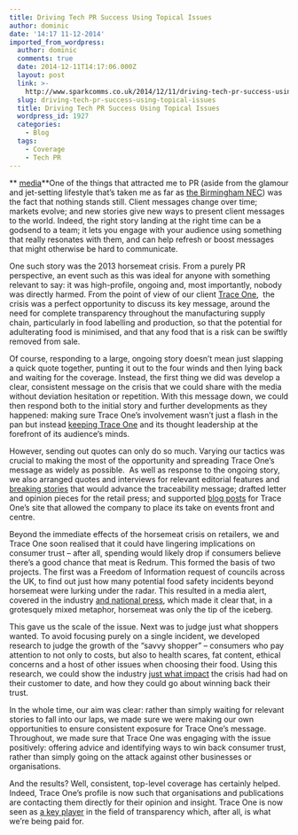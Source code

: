 ```yaml
---
title: Driving Tech PR Success Using Topical Issues
author: dominic
date: '14:17 11-12-2014'
imported_from_wordpress:
  author: dominic
  comments: true
  date: 2014-12-11T14:17:06.000Z
  layout: post
  link: >-
    http://www.sparkcomms.co.uk/2014/12/11/driving-tech-pr-success-using-topical-issues/
  slug: driving-tech-pr-success-using-topical-issues
  title: Driving Tech PR Success Using Topical Issues
  wordpress_id: 1927
  categories:
    - Blog
  tags:
    - Coverage
    - Tech PR
---
```


** [media](newspaper.png)**One of the things that attracted me to PR (aside from the glamour and jet-setting lifestyle that’s taken me as far as [the Birmingham NEC](http://www3.hilton.com/en/hotels/united-kingdom/hilton-birmingham-metropole-BHXMETW/index.html)) was the fact that nothing stands still. Client messages change over time; markets evolve; and new stories give new ways to present client messages to the world. Indeed, the right story landing at the right time can be a godsend to a team; it lets you engage with your audience using something that really resonates with them, and can help refresh or boost messages that might otherwise be hard to communicate.

One such story was the 2013 horsemeat crisis. From a purely PR perspective, an event such as this was ideal for anyone with something relevant to say: it was high-profile, ongoing and, most importantly, nobody was directly harmed. From the point of view of our client [Trace One](http://www.traceone.com/),  the crisis was a perfect opportunity to discuss its key message, around the need for complete transparency throughout the manufacturing supply chain, particularly in food labelling and production, so that the potential for adulterating food is minimised, and that any food that is a risk can be swiftly removed from sale.

Of course, responding to a large, ongoing story doesn’t mean just slapping a quick quote together, punting it out to the four winds and then lying back and waiting for the coverage. Instead, the first thing we did was develop a clear, consistent message on the crisis that we could share with the media without deviation hesitation or repetition. With this message down, we could then respond both to the initial story and further developments as they happened: making sure Trace One’s involvement wasn’t just a flash in the pan but instead [keeping Trace One](http://www.retailtimes.co.uk/when-the-doors-are-open-the-horse-will-always-bolt-claims-traceability-specialist/) and its thought leadership at the forefront of its audience’s minds.

However, sending out quotes can only do so much. Varying our tactics was crucial to making the most of the opportunity and spreading Trace One’s message as widely as possible.  As well as response to the ongoing story, we also arranged quotes and interviews for relevant editorial features and [breaking stories](http://www.foodanddrinktechnology.com/5502/news/horse-dna-detected-in-canned-beef-from-romania/) that would advance the traceability message; drafted letter and opinion pieces for the retail press; and supported [blog posts](http://www.traceoneview.com/food-safety-must-be-top-of-the-agenda/) for Trace One’s site that allowed the company to place its take on events front and centre.

Beyond the immediate effects of the horsemeat crisis on retailers, we and Trace One soon realised that it could have lingering implications on consumer trust – after all, spending would likely drop if consumers believe there’s a good chance that meat is Redrum. This formed the basis of two projects. The first was a Freedom of Information request of councils across the UK, to find out just how many potential food safety incidents beyond horsemeat were lurking under the radar. This resulted in a media alert, covered in the industry [and national press](http://www.dailymail.co.uk/news/article-2514751/MRSA-turkeys-Why-secret-Silence-outbreak-condemned-food-industry.html), which made it clear that, in a grotesquely mixed metaphor, horsemeat was only the tip of the iceberg.

This gave us the scale of the issue. Next was to judge just what shoppers wanted. To avoid focusing purely on a single incident, we developed research to judge the growth of the “savvy shopper” – consumers who pay attention to not only to costs, but also to health scares, fat content, ethical concerns and a host of other issues when choosing their food. Using this research, we could show the industry [just what impact](http://www.retailtimes.co.uk/study-shows-83-consumers-demand-increased-transparency-information-food-products/) the crisis had had on their customer to date, and how they could go about winning back their trust.

In the whole time, our aim was clear: rather than simply waiting for relevant stories to fall into our laps, we made sure we were making our own opportunities to ensure consistent exposure for Trace One’s message. Throughout, we made sure that Trace One was engaging with the issue positively: offering advice and identifying ways to win back consumer trust, rather than simply going on the attack against other businesses or organisations.  

And the results? Well, consistent, top-level coverage has certainly helped. Indeed, Trace One’s profile is now such that organisations and publications are contacting them directly for their opinion and insight. Trace One is now seen as [a key player](http://www.newscientist.com/article/mg22429920.800-shelf-appeal-making-packaged-food-more-alluring.html) in the field of transparency which, after all, is what we’re being paid for.
